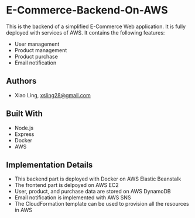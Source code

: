 # E-Commerce-Backend-On-AWS

This is the backend of a simplified E-Commerce Web application. It is fully deployed with services of AWS. It contains the following features:

* User management
* Product management
* Product purchase
* Email notification

## Authors

* Xiao Ling, xsling28@gmail.com

## Built With

* Node.js
* Express
* Docker
* AWS

## Implementation Details

* This backend part is deployed with Docker on AWS Elastic Beanstalk
* The frontend part is delpoyed on AWS EC2
* User, product, and purchase data are stored on AWS DynamoDB
* Email notification is implemented with AWS SNS
* The CloudFormation template can be used to provision all the resources in AWS

